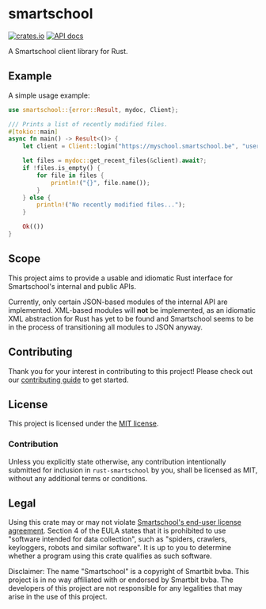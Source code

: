# smartschool

[![crates.io](https://img.shields.io/crates/v/smartschool.svg)](https://crates.io/crates/smartschool)
[![API docs](https://docs.rs/smartschool/badge.svg)](https://docs.rs/smartschool)

A Smartschool client library for Rust.

## Example

A simple usage example:

```rust
use smartschool::{error::Result, mydoc, Client};

/// Prints a list of recently modified files.
#[tokio::main]
async fn main() -> Result<()> {
    let client = Client::login("https://myschool.smartschool.be", "username", "password").await?;

    let files = mydoc::get_recent_files(&client).await?;
    if !files.is_empty() {
        for file in files {
            println!("{}", file.name());
        }
    } else {
        println!("No recently modified files...");
    }

    Ok(())
}
```

## Scope

This project aims to provide a usable and idiomatic Rust interface for Smartschool's internal and public APIs.

Currently, only certain JSON-based modules of the internal API are implemented. XML-based modules will **not** be implemented, as an idiomatic XML abstraction for Rust has yet to be found and Smartschool seems to be in the process of transitioning all modules to JSON anyway.

## Contributing

Thank you for your interest in contributing to this project! Please check out our [contributing guide](CONTRIBUTING.md) to get started.

## License

This project is licensed under the [MIT license](LICENSE).

### Contribution

Unless you explicitly state otherwise, any contribution intentionally submitted for inclusion in `rust-smartschool` by you, shall be licensed as MIT, without any additional terms or conditions.

## Legal

Using this crate may or may not violate [Smartschool's end-user license agreement](https://www.smartschool.be/gebruikersovereenkomst/). Section 4 of the EULA states that it is prohibited to use "software intended for data collection", such as "spiders, crawlers, keyloggers, robots and similar software". It is up to you to determine whether a program using this crate qualifies as such software.

Disclaimer: The name "Smartschool" is a copyright of Smartbit bvba. This project is in no way affiliated with or endorsed by Smartbit bvba. The developers of this project are not responsible for any legalities that may arise in the use of this project.